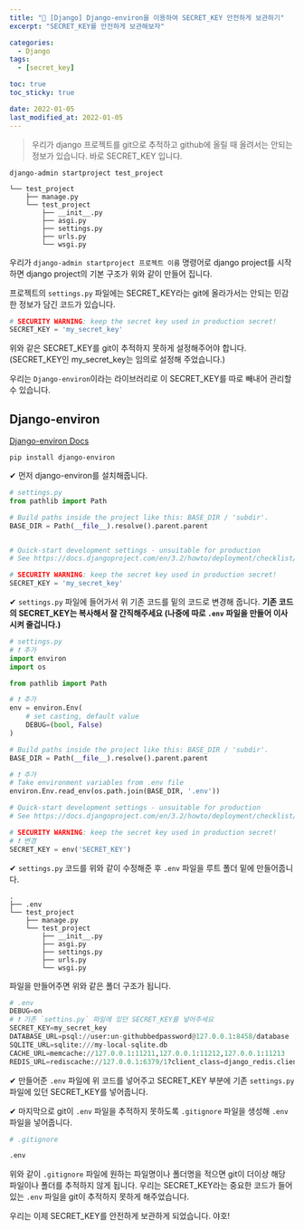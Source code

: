 ```yaml
---
title: "📗 [Django] Django-environ을 이용하여 SECRET_KEY 안전하게 보관하기"
excerpt: "SECRET_KEY를 안전하게 보관해보자"

categories:
  - Django
tags:
  - [secret_key]

toc: true
toc_sticky: true

date: 2022-01-05
last_modified_at: 2022-01-05
---
```


> 우리가 django 프로젝트를 git으로 추적하고 github에 올릴 때 올려서는 안되는 정보가 있습니다. 바로 SECRET_KEY 입니다.

```
django-admin startproject test_project
```

```
└── test_project
    ├── manage.py
    └── test_project
        ├── __init__.py
        ├── asgi.py
        ├── settings.py
        ├── urls.py
        └── wsgi.py
```

우리가 `django-admin startproject 프로젝트 이름` 명령어로 django project를 시작하면 django project의 기본 구조가 위와 같이 만들어 집니다.

프로젝트의 `settings.py` 파일에는 SECRET_KEY라는 git에 올라가서는 안되는 민감한 정보가 담긴 코드가 있습니다.

```python
# SECURITY WARNING: keep the secret key used in production secret!
SECRET_KEY = 'my_secret_key'
```

위와 같은 SECRET_KEY를 git이 추적하지 못하게 설정해주어야 합니다. (SECRET_KEY인 my_secret_key는 임의로 설정해 주었습니다.)

우리는 `Django-environ`이라는 라이브러리로 이 SECRET_KEY를 따로 빼내어 관리할 수 있습니다.

## Django-environ

[Django-environ Docs](https://django-environ.readthedocs.io/en/latest/)

```
pip install django-environ
```

✔ 먼저 django-environ를 설치해줍니다.

```python
# settings.py
from pathlib import Path

# Build paths inside the project like this: BASE_DIR / 'subdir'.
BASE_DIR = Path(__file__).resolve().parent.parent


# Quick-start development settings - unsuitable for production
# See https://docs.djangoproject.com/en/3.2/howto/deployment/checklist/

# SECURITY WARNING: keep the secret key used in production secret!
SECRET_KEY = 'my_secret_key'
```

✔ `settings.py` 파일에 들어가서 위 기존 코드를 밑의 코드로 변경해 줍니다. **기존 코드의 SECRET_KEY는 복사해서 잘 간직해주세요 (나중에 따로 `.env` 파일을 만들어 이사 시켜 줄겁니다.)**

```python
# settings.py
# ❗ 추가
import environ
import os

from pathlib import Path

# ❗ 추가
env = environ.Env(
    # set casting, default value
    DEBUG=(bool, False)
)

# Build paths inside the project like this: BASE_DIR / 'subdir'.
BASE_DIR = Path(__file__).resolve().parent.parent

# ❗ 추가
# Take environment variables from .env file
environ.Env.read_env(os.path.join(BASE_DIR, '.env'))

# Quick-start development settings - unsuitable for production
# See https://docs.djangoproject.com/en/3.2/howto/deployment/checklist/

# SECURITY WARNING: keep the secret key used in production secret!
# ❗ 변경
SECRET_KEY = env('SECRET_KEY')
```

✔ `settings.py` 코드를 위와 같이 수정해준 후 `.env` 파일을 루트 폴더 밑에 만들어줍니다.

```
.
├── .env
└── test_project
    ├── manage.py
    └── test_project
        ├── __init__.py
        ├── asgi.py
        ├── settings.py
        ├── urls.py
        └── wsgi.py
```

파일을 만들어주면 위와 같은 폴더 구조가 됩니다.

```python
# .env
DEBUG=on
# ❗ 기존 `settins.py` 파일에 있던 SECRET_KEY를 넣어주세요
SECRET_KEY=my_secret_key
DATABASE_URL=psql://user:un-githubbedpassword@127.0.0.1:8458/database
SQLITE_URL=sqlite:///my-local-sqlite.db
CACHE_URL=memcache://127.0.0.1:11211,127.0.0.1:11212,127.0.0.1:11213
REDIS_URL=rediscache://127.0.0.1:6379/1?client_class=django_redis.client.DefaultClient&password=ungithubbed-secret
```

✔ 만들어준 `.env` 파일에 위 코드를 넣어주고 SECRET_KEY 부분에 기존 `settings.py` 파일에 있던 SECRET_KEY를 넣어줍니다.

✔ 마지막으로 git이 `.env` 파일을 추적하지 못하도록 `.gitignore` 파일을 생성해 `.env` 파일을 넣어줍니다.

```python
# .gitignore

.env
```

위와 같이 `.gitignore` 파일에 원하는 파일명이나 폴더명을 적으면 git이 더이상 해당 파일이나 폴더를 추적하지 않게 됩니다. 우리는 SECRET_KEY라는 중요한 코드가 들어있는 `.env` 파일을 git이 추적하지 못하게 해주었습니다.

우리는 이제 SECRET_KEY를 안전하게 보관하게 되었습니다. 야호!
